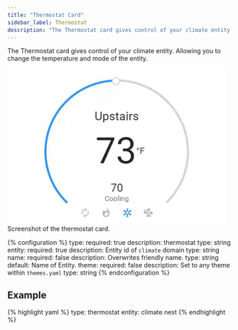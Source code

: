 ```yaml
---
title: "Thermostat Card"
sidebar_label: Thermostat
description: "The Thermostat card gives control of your climate entity. Allowing you to change the temperature and mode of the entity."
---
```


The Thermostat card gives control of your climate entity. Allowing you to change the temperature and mode of the entity.

<p class='img'>
  <img src='/images/lovelace/lovelace_thermostat_card.gif' alt='Screenshot of the thermostat card'>
  Screenshot of the thermostat card.
</p>

{% configuration %}
type:
  required: true
  description: thermostat
  type: string
entity:
  required: true
  description: Entity id of `climate` domain
  type: string
name:
  required: false
  description: Overwrites friendly name.
  type: string
  default: Name of Entity.
theme:
  required: false
  description: Set to any theme within `themes.yaml`
  type: string
{% endconfiguration %}

## Example

{% highlight yaml %}
type: thermostat
entity: climate.nest
{% endhighlight %}
